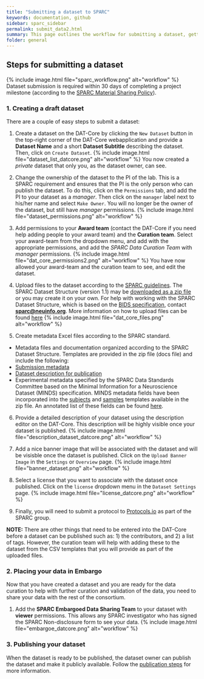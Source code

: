 ```yaml
---
title: "Submitting a dataset to SPARC"
keywords: documentation, github
sidebar: sparc_sidebar
permalink: submit_data2.html
summary: This page outlines the workflow for submitting a dataset, getting the data curated, releasing the data under embargo, and eventually making the data publicly available. 
folder: general
---
```


## Steps for submitting a dataset

{% include image.html file="sparc_workflow.png" alt="workflow" %}
Dataset submission is required within 30 days of completing a project milestone (according to the [SPARC Material Sharing Policy](https://commonfund.nih.gov/sparc/materialsharing)).

### 1. Creating a draft dataset
There are a couple of easy steps to submit a dataset:

1. Create a dataset on the DAT-Core by clicking the `New Dataset` button in the top-right corner of the DAT-Core webapplication and provide a **Dataset Name** and a short **Dataset Subtitle** describing the dataset. Then, click on `Create Dataset`. {% include image.html file="dataset_list_datcore.png" alt="workflow" %} You now created a *private* dataset that only you, as the dataset owner, can see.

2. Change the ownership of the dataset to the PI of the lab. This is a SPARC requirement and ensures that the PI is the only person who can publish the dataset. To do this, click on the `Permissions` tab, and add the PI to your dataset as a *manager*. Then click on the `manager` label next to his/her name and select `Make Owner`. You will no longer be the owner of the dataset, but still have *manager* permissions. {% include image.html file="dataset_permissions.png" alt="workflow" %}

3. Add permissions to your **Award team** (contact the DAT-Core if you need help adding people to your award team) and the **Curation team**. Select your award-team from the dropdown menu, and add with the appropriate permissions, and add the *SPARC Data Curation Team* with *manager* permissions. {% include image.html file="dat_core_permissions2.png" alt="workflow" %} You have now allowed your award-team and the curation team to see, and edit the dataset.

4. Upload files to the dataset according to the [SPARC guidelines](https://docs.google.com/presentation/d/1EQPn1FmANpPsFt3CguU-JOQVMMlJsNXluQAK_gb2qVg/edit#slide=id.p1).  The SPARC Dataset Structure (version 1.1) may be [downloaded as a zip file](https://github.com/SciCrunch/sparc-curation/releases/tag/dataset-template-1.1) or you may create it on your own. For help with working with the SPARC Dataset Structure, which is based on the [BIDS specification](http://bids.neuroimaging.io/), contact **sparc@neuinfo.org**. More information on how to upload files can be found [here](file_upload_dat_core.html) {% include image.html file="dat_core_files.png" alt="workflow" %}

5. Create metadata Excel files according to the SPARC standard. 
  - Metadata files and documentation organized according to the SPARC Dataset Structure.  Templates are provided in the zip file (docs file) and include the following:
  - [Submission metadata](https://github.com/SciCrunch/sparc-curation/blob/dataset-template-1.1/resources/DatasetTemplate/submission.xlsx)
  - [Dataset description for publication](https://github.com/SciCrunch/sparc-curation/blob/dataset-template-1.1/resources/DatasetTemplate/dataset_description.xlsx)
  - Experimental metadata specified by the SPARC Data Standards Committee based on the Minimal Information for a Neuroscience Dataset (MINDS) specification.  MINDS metadata fields have been incorporated into the [subjects](https://github.com/SciCrunch/sparc-curation/blob/dataset-template-1.1/resources/DatasetTemplate/subjects.xlsx) and [samples](https://github.com/SciCrunch/sparc-curation/blob/dataset-template-1.1/resources/DatasetTemplate/samples.xlsx) templates available in the zip file.  An annotated list of these fields can be found [here](https://docs.google.com/spreadsheets/d/1e61r3F2weausmBhqFK8RlYLviC3rya44so5m15mPRTw/edit#gid=108617967).

6. Provide a detailed description of your dataset using the description editor on the DAT-Core. This description will be highly visible once your dataset is published. {% include image.html file="description_dataset_datcore.png" alt="workflow" %} 

7. Add a nice banner image that will be associated with the dataset and will be visisble once the dataset is published. Click on the `Upload Banner Image` in the `Settings` or `Overview` page. {% include image.html file="banner_dataset.png" alt="workflow" %} 

8. Select a license that you want to associate with the dataset once published. Click on the `license` dropdown menu in the `Dataset Settings` page. {% include image.html file="license_datcore.png" alt="workflow" %} 

9. Finally, you will need to submit a protocol to [Protocols.io](https://docs.google.com/presentation/d/1WhoLvOVRIbCzu3x30Dd0O1cC09ZGT4g0IFOf4Eq7yfI/edit#slide=id.p) as part of the SPARC group. 

**NOTE:** There are other things that need to be entered into the DAT-Core before a dataset can be published such as: 1) the contributors, and 2) a list of tags. However, the curation team will help with adding these to the dataset from the CSV templates that you will provide as part of the uploaded files.


### 2. Placing your data in Embargo
Now that you have created a dataset and you are ready for the data curation to help with further curation and validation of the data, you need to share your data with the rest of the consortium.

1. Add the **SPARC Embargoed Data Sharing Team** to your dataset with **viewer** permissions. This allows any SPARC investigator who has signed the SPARC Non-disclosure form to see your data. {% include image.html file="embargoe_datcore.png" alt="workflow" %} 

### 3. Publishing your dataset
When the dataset is ready to be published, the dataset owner can publish the dataset and make it publicly available. Follow the [publication steps](/publish_data.html) for more information.